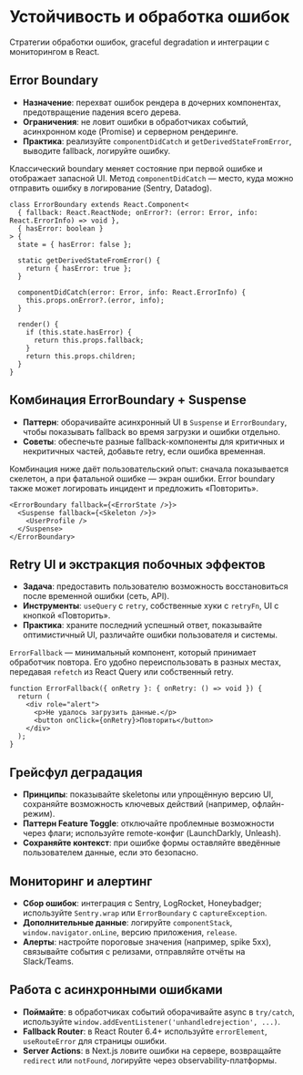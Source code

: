 # Устойчивость и обработка ошибок

Стратегии обработки ошибок, graceful degradation и интеграции с мониторингом в React.

## Error Boundary

- **Назначение**: перехват ошибок рендера в дочерних компонентах, предотвращение падения всего дерева.
- **Ограничения**: не ловит ошибки в обработчиках событий, асинхронном коде (Promise) и серверном рендеринге.
- **Практика**: реализуйте `componentDidCatch` и `getDerivedStateFromError`, выводите fallback, логируйте ошибку.

Классический boundary меняет состояние при первой ошибке и отображает запасной UI. Метод `componentDidCatch` — место, куда можно отправить ошибку в логирование (Sentry, Datadog).

```tsx
class ErrorBoundary extends React.Component<
  { fallback: React.ReactNode; onError?: (error: Error, info: React.ErrorInfo) => void },
  { hasError: boolean }
> {
  state = { hasError: false };

  static getDerivedStateFromError() {
    return { hasError: true };
  }

  componentDidCatch(error: Error, info: React.ErrorInfo) {
    this.props.onError?.(error, info);
  }

  render() {
    if (this.state.hasError) {
      return this.props.fallback;
    }
    return this.props.children;
  }
}
```

## Комбинация ErrorBoundary + Suspense

- **Паттерн**: оборачивайте асинхронный UI в `Suspense` и `ErrorBoundary`, чтобы показывать fallback во время загрузки и ошибки отдельно.
- **Советы**: обеспечьте разные fallback-компоненты для критичных и некритичных частей, добавьте retry, если ошибка временная.

Комбинация ниже даёт пользовательский опыт: сначала показывается скелетон, а при фатальной ошибке — экран ошибки. Error boundary также может логировать инцидент и предложить «Повторить».

```tsx
<ErrorBoundary fallback={<ErrorState />}>
  <Suspense fallback={<Skeleton />}>
    <UserProfile />
  </Suspense>
</ErrorBoundary>
```

## Retry UI и экстракция побочных эффектов

- **Задача**: предоставить пользователю возможность восстановиться после временной ошибки (сеть, API).
- **Инструменты**: `useQuery` с `retry`, собственные хуки с `retryFn`, UI с кнопкой «Повторить».
- **Практика**: храните последний успешный ответ, показывайте оптимистичный UI, различайте ошибки пользователя и системы.

`ErrorFallback` — минимальный компонент, который принимает обработчик повтора. Его удобно переиспользовать в разных местах, передавая `refetch` из React Query или собственный retry.

```tsx
function ErrorFallback({ onRetry }: { onRetry: () => void }) {
  return (
    <div role="alert">
      <p>Не удалось загрузить данные.</p>
      <button onClick={onRetry}>Повторить</button>
    </div>
  );
}
```

## Грейсфул деградация

- **Принципы**: показывайте skeletonы или упрощённую версию UI, сохраняйте возможность ключевых действий (например, офлайн-режим).
- **Паттерн Feature Toggle**: отключайте проблемные возможности через флаги; используйте remote-конфиг (LaunchDarkly, Unleash).
- **Сохраняйте контекст**: при ошибке формы оставляйте введённые пользователем данные, если это безопасно.

## Мониторинг и алертинг

- **Сбор ошибок**: интеграция с Sentry, LogRocket, Honeybadger; используйте `Sentry.wrap` или `ErrorBoundary` с `captureException`.
- **Дополнительные данные**: логируйте `componentStack`, `window.navigator.onLine`, версию приложения, `release`.
- **Алерты**: настройте пороговые значения (например, spike 5xx), связывайте события с релизами, отправляйте отчёты на Slack/Teams.

## Работа с асинхронными ошибками

- **Поймайте**: в обработчиках событий оборачивайте async в `try/catch`, используйте `window.addEventListener('unhandledrejection', ...)`.
- **Fallback Router**: в React Router 6.4+ используйте `errorElement`, `useRouteError` для страницы ошибки.
- **Server Actions**: в Next.js ловите ошибки на сервере, возвращайте `redirect` или `notFound`, логируйте через observability-платформы.

